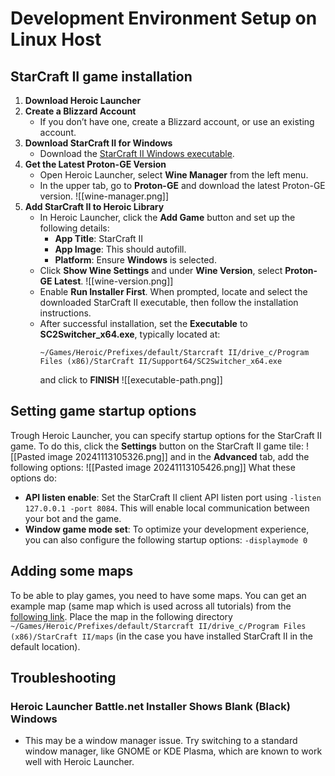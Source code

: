 # Development Environment Setup on Linux Host

## StarCraft II game installation

1. **Download Heroic Launcher**
2. **Create a Blizzard Account**
    - If you don’t have one, create a Blizzard account, or use an existing account.
3. **Download StarCraft II for Windows**
    - Download the [StarCraft II Windows executable](https://download.battle.net/en-us?product=sc2&blzcmp=sc2_gamesite).
4. **Get the Latest Proton-GE Version**
    - Open Heroic Launcher, select **Wine Manager** from the left menu.
    - In the upper tab, go to **Proton-GE** and download the latest Proton-GE version.
      ![[wine-manager.png]]
5. **Add StarCraft II to Heroic Library**
    - In Heroic Launcher, click the **Add Game** button and set up the following details:
        - **App Title**: StarCraft II
        - **App Image**: This should autofill.
        - **Platform**: Ensure **Windows** is selected.
    - Click **Show Wine Settings** and under **Wine Version**, select **Proton-GE Latest**.
      ![[wine-version.png]]
    - Enable **Run Installer First**. When prompted, locate and select the downloaded StarCraft II executable, then
      follow the installation instructions.
    - After successful installation, set the **Executable** to **SC2Switcher_x64.exe**, typically located at:
      ```
      ~/Games/Heroic/Prefixes/default/Starcraft II/drive_c/Program Files (x86)/StarCraft II/Support64/SC2Switcher_x64.exe
      ```
      and click to **FINISH**
      ![[executable-path.png]]

## Setting game startup options

Trough Heroic Launcher, you can specify startup options for the StarCraft II game. To do this, click the **Settings**
button on the StarCraft II game tile:
![[Pasted image 20241113105326.png]]
and in the **Advanced** tab, add the following options:
![[Pasted image 20241113105426.png]]
What these options do:

- **API listen enable**: Set the StarCraft II client API listen port using `-listen 127.0.0.1 -port 8084`. This will
  enable local communication between your bot and the game.
- **Window game mode set**: To optimize your development experience, you can also configure the following startup
  options: `-displaymode 0`

## Adding some maps

To be able to play games, you need to have some maps. You can get an example map (same map which is used across all
tutorials) from
the [following link](https://github.com/dubblen/sc2ai/raw/refs/heads/master/bootstrap/maps/BerlingradAIE.SC2Map). Place
the map in the following
directory `~/Games/Heroic/Prefixes/default/Starcraft II/drive_c/Program Files (x86)/StarCraft II/maps` (in the case you
have installed StarCraft II in the default location).

## Troubleshooting

### Heroic Launcher Battle.net Installer Shows Blank (Black) Windows

- This may be a window manager issue. Try switching to a standard window manager, like GNOME or KDE Plasma, which are
  known to work well with Heroic Launcher.
